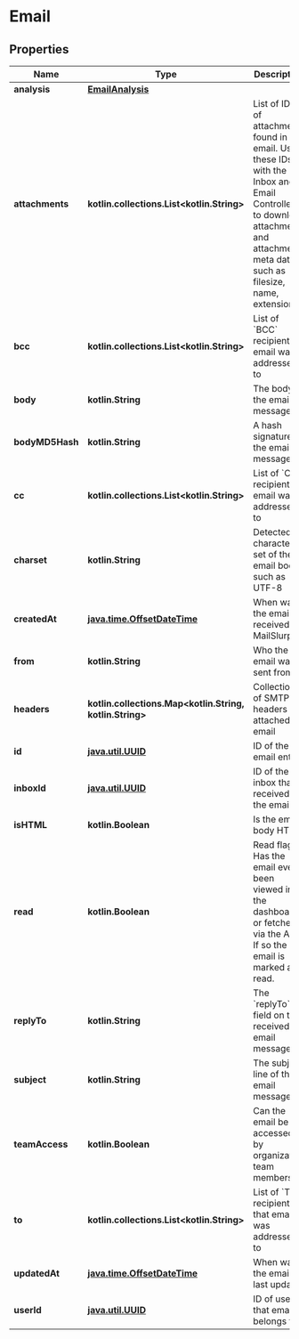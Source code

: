 
# Email

## Properties
Name | Type | Description | Notes
------------ | ------------- | ------------- | -------------
**analysis** | [**EmailAnalysis**](EmailAnalysis) |  |  [optional]
**attachments** | **kotlin.collections.List&lt;kotlin.String&gt;** | List of IDs of attachments found in the email. Use these IDs with the Inbox and Email Controllers to download attachments and attachment meta data such as filesize, name, extension. |  [optional]
**bcc** | **kotlin.collections.List&lt;kotlin.String&gt;** | List of &#x60;BCC&#x60; recipients email was addressed to |  [optional]
**body** | **kotlin.String** | The body of the email message |  [optional]
**bodyMD5Hash** | **kotlin.String** | A hash signature of the email message |  [optional]
**cc** | **kotlin.collections.List&lt;kotlin.String&gt;** | List of &#x60;CC&#x60; recipients email was addressed to |  [optional]
**charset** | **kotlin.String** | Detected character set of the email body such as UTF-8 |  [optional]
**createdAt** | [**java.time.OffsetDateTime**](java.time.OffsetDateTime) | When was the email received by MailSlurp |  [optional]
**from** | **kotlin.String** | Who the email was sent from |  [optional]
**headers** | **kotlin.collections.Map&lt;kotlin.String, kotlin.String&gt;** | Collection of SMTP headers attached to email |  [optional]
**id** | [**java.util.UUID**](java.util.UUID) | ID of the email entity |  [optional]
**inboxId** | [**java.util.UUID**](java.util.UUID) | ID of the inbox that received the email |  [optional]
**isHTML** | **kotlin.Boolean** | Is the email body HTML |  [optional]
**read** | **kotlin.Boolean** | Read flag. Has the email ever been viewed in the dashboard or fetched via the API? If so the email is marked as read. |  [optional]
**replyTo** | **kotlin.String** | The &#x60;replyTo&#x60; field on the received email message |  [optional]
**subject** | **kotlin.String** | The subject line of the email message |  [optional]
**teamAccess** | **kotlin.Boolean** | Can the email be accessed by organization team members |  [optional]
**to** | **kotlin.collections.List&lt;kotlin.String&gt;** | List of &#x60;To&#x60; recipients that email was addressed to |  [optional]
**updatedAt** | [**java.time.OffsetDateTime**](java.time.OffsetDateTime) | When was the email last updated |  [optional]
**userId** | [**java.util.UUID**](java.util.UUID) | ID of user that email belongs to |  [optional]



